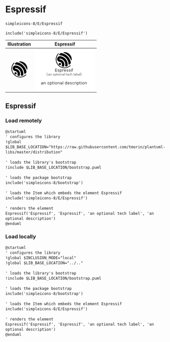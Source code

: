# Espressif


```text
simpleicons-8/E/Espressif
```

```text
include('simpleicons-8/E/Espressif')
```



| Illustration | Espressif |
| :---: | :---: |
| ![illustration for Illustration](../../simpleicons-8/E/Espressif.png) | ![illustration for Espressif](../../simpleicons-8/E/Espressif.Local.png) |




## Espressif

### Load remotely
```plantuml
@startuml
' configures the library
!global $LIB_BASE_LOCATION="https://raw.githubusercontent.com/tmorin/plantuml-libs/master/distribution"

' loads the library's bootstrap
!include $LIB_BASE_LOCATION/bootstrap.puml

' loads the package bootstrap
include('simpleicons-8/bootstrap')

' loads the Item which embeds the element Espressif
include('simpleicons-8/E/Espressif')

' renders the element
Espressif('Espressif', 'Espressif', 'an optional tech label', 'an optional description')
@enduml
```

### Load locally
```plantuml
@startuml
' configures the library
!global $INCLUSION_MODE="local"
!global $LIB_BASE_LOCATION="../.."

' loads the library's bootstrap
!include $LIB_BASE_LOCATION/bootstrap.puml

' loads the package bootstrap
include('simpleicons-8/bootstrap')

' loads the Item which embeds the element Espressif
include('simpleicons-8/E/Espressif')

' renders the element
Espressif('Espressif', 'Espressif', 'an optional tech label', 'an optional description')
@enduml
```


